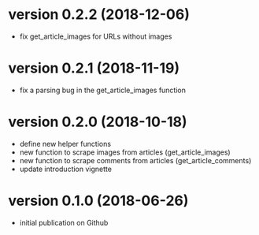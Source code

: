# version 0.2.2 (2018-12-06)

- fix get_article_images for URLs without images

# version 0.2.1 (2018-11-19)

- fix a parsing bug in the get_article_images function

# version 0.2.0 (2018-10-18)

- define new helper functions
- new function to scrape images from articles (get_article_images)
- new function to scrape comments from articles (get_article_comments)
- update introduction vignette

# version 0.1.0 (2018-06-26)

- initial publication on Github
